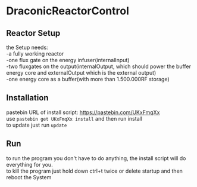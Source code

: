 # DraconicReactorControl
## Reactor Setup
the Setup needs: 
<br>-a fully working reactor 
<br>-one flux gate on the energy infuser(internalInput)
<br>-two fluxgates on the output(internalOutput, which should power the buffer energy core and externalOutput which is the external output)
<br>-one energy core as a buffer(with more than 1.500.000RF storage)

## Installation
pastebin URL of install script: https://pastebin.com/UKxFmqXx 
<br>use <code>pastebin get UKxFmqXx install</code> and then run install
<br>to update just run <code>update</code>
## Run
to run the program you don't have to do anything, the install script will do everything for you.
<br>to kill the program just hold down ctrl+t twice or delete startup and then reboot the System
